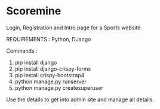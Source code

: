 # Scoremine
Login, Registration and Intro page for a Sports website

REQUIREMENTS : Python, DJango

Commands :
1) pip install django
2) pip install django-crispy-forms
3) pip install crispy-bootstrap4
4) python manage.py runserver
5) python manage.py createsuperuser

Use the details to get into admin site and manage all details.




